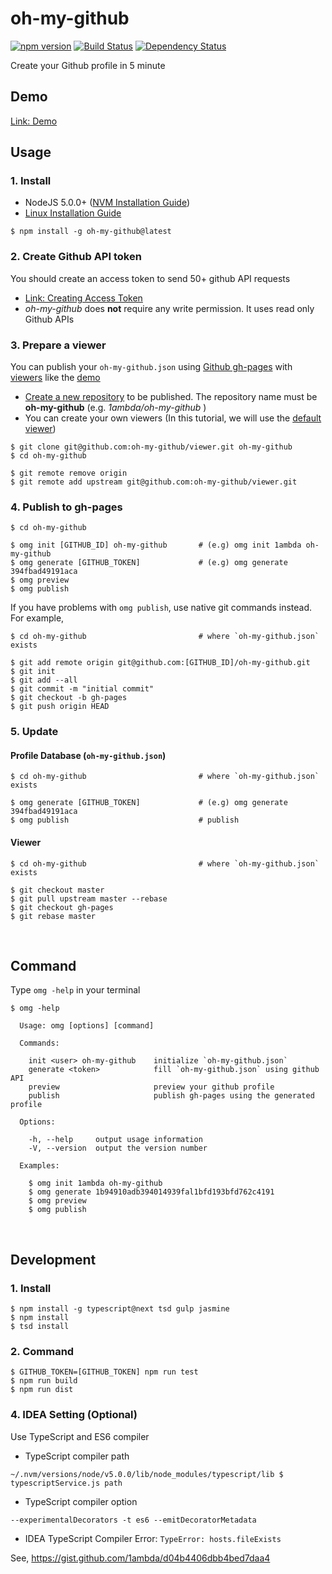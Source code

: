 # oh-my-github

[![npm version](https://badge.fury.io/js/oh-my-github.svg)](https://badge.fury.io/js/oh-my-github)
[![Build Status](https://travis-ci.org/oh-my-github/oh-my-github.svg?branch=master)](https://travis-ci.org/oh-my-github/oh-my-github)
[![Dependency Status](https://david-dm.org/oh-my-github/oh-my-github.svg)](https://david-dm.org/oh-my-github/oh-my-github)

Create your Github profile in 5 minute

## Demo

[Link: Demo](https://1ambda.github.io/oh-my-github)

## Usage

### 1. Install

- NodeJS 5.0.0+ ([NVM Installation Guide](https://github.com/creationix/nvm))
- [Linux Installation Guide](https://github.com/oh-my-github/oh-my-github/wiki/Installation-Guide-for-Linux)

```
$ npm install -g oh-my-github@latest
```

### 2. Create Github API token

You should create an access token to send 50+ github API requests

- [Link: Creating Access Token](https://github.com/settings/tokens/new)
- *oh-my-github* does **not** require any write permission. It uses read only Github APIs

### 3. Prepare a viewer

You can publish your `oh-my-github.json` using [Github gh-pages](https://pages.github.com/) with [viewers](https://www.npmjs.com/search?q=oh-my-github%2Cviewer) like the [demo](https://1ambda.github.io/oh-my-github)

- [Create a new repository](https://github.com/new) to be published. The repository name must be **oh-my-github** (e.g. *1ambda/oh-my-github* )
- You can create your own viewers (In this tutorial, we will use the [default viewer](https://github.com/oh-my-github/viewer))

```
$ git clone git@github.com:oh-my-github/viewer.git oh-my-github
$ cd oh-my-github

$ git remote remove origin
$ git remote add upstream git@github.com:oh-my-github/viewer.git
```

### 4. Publish to gh-pages

```
$ cd oh-my-github

$ omg init [GITHUB_ID] oh-my-github       # (e.g) omg init 1ambda oh-my-github
$ omg generate [GITHUB_TOKEN]             # (e.g) omg generate 394fbad49191aca
$ omg preview
$ omg publish
```

If you have problems with `omg publish`, use native git commands instead. For example,

```
$ cd oh-my-github                         # where `oh-my-github.json` exists

$ git add remote origin git@github.com:[GITHUB_ID]/oh-my-github.git
$ git init
$ git add --all
$ git commit -m "initial commit"
$ git checkout -b gh-pages
$ git push origin HEAD
```

### 5. Update 

#### Profile Database (`oh-my-github.json`)

```
$ cd oh-my-github                         # where `oh-my-github.json` exists

$ omg generate [GITHUB_TOKEN]             # (e.g) omg generate 394fbad49191aca
$ omg publish                             # publish
```

#### Viewer

```
$ cd oh-my-github                         # where `oh-my-github.json` exists

$ git checkout master
$ git pull upstream master --rebase
$ git checkout gh-pages
$ git rebase master
```

<br/>

## Command

Type `omg -help` in your terminal

```
$ omg -help

  Usage: omg [options] [command]

  Commands:

    init <user> oh-my-github    initialize `oh-my-github.json`
    generate <token>            fill `oh-my-github.json` using github API
    preview                     preview your github profile
    publish                     publish gh-pages using the generated profile

  Options:

    -h, --help     output usage information
    -V, --version  output the version number

  Examples:

    $ omg init 1ambda oh-my-github
    $ omg generate 1b94910adb394014939fal1bfd193bfd762c4191
    $ omg preview
    $ omg publish
```


<br />

## Development

### 1. Install 

```
$ npm install -g typescript@next tsd gulp jasmine
$ npm install
$ tsd install
```

### 2. Command 

```
$ GITHUB_TOKEN=[GITHUB_TOKEN] npm run test 
$ npm run build 
$ npm run dist
```

### 4. IDEA Setting (Optional)

Use TypeScript and ES6 compiler

- TypeScript compiler path

```
~/.nvm/versions/node/v5.0.0/lib/node_modules/typescript/lib $ typescriptService.js path
```

- TypeScript compiler option

```
--experimentalDecorators -t es6 --emitDecoratorMetadata
```

- IDEA TypeScript Compiler Error: `TypeError: hosts.fileExists`

See, https://gist.github.com/1ambda/d04b4406dbb4bed7daa4


